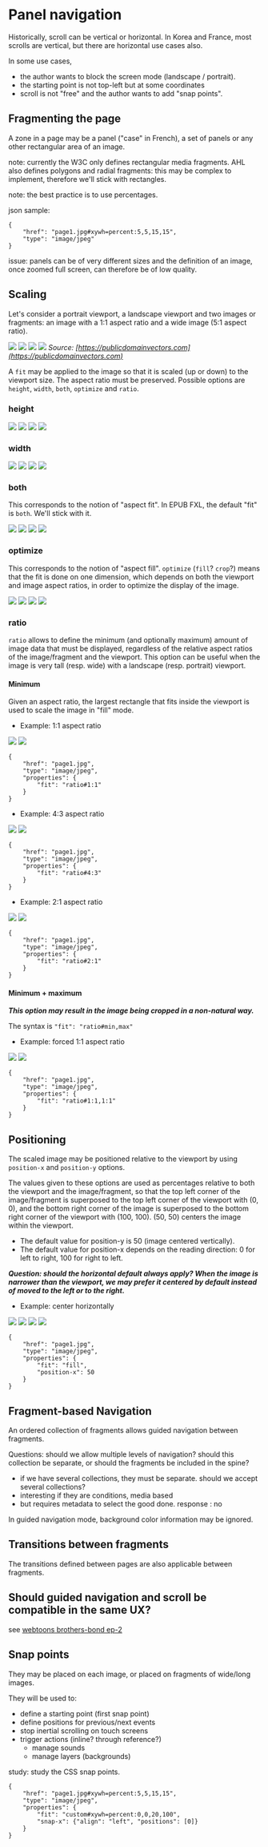 # Panel navigation

Historically, scroll can be vertical or horizontal. In Korea and France, most scrolls are vertical, but there are horizontal use cases also.

In some use cases, 

- the author wants to block the screen mode (landscape / portrait). 
- the starting point is not top-left but at some coordinates
- scroll is not "free" and the author wants to add "snap points". 

## Fragmenting the page

A zone in a page may be a panel ("case" in French), a set of panels or any other rectangular area of an image.

note: currently the W3C only defines rectangular media fragments. AHL also defines polygons and radial fragments: this may be complex to implement, therefore we'll stick with rectangles. 

note: the best practice is to use percentages.

json sample:

	{
		"href": "page1.jpg#xywh=percent:5,5,15,15",
		"type": "image/jpeg"
	}

issue: panels can be of very different sizes and the definition of an image, once zoomed full screen, can therefore be of low quality.

## Scaling

Let's consider a portrait viewport, a landscape viewport and two images or fragments: an image with a 1:1 aspect ratio and a wide image (5:1 aspect ratio).

![](scroll/portrait.png) ![](scroll/landscape.png) ![](scroll/square.png) ![](scroll/wide.png)
*Source: [https://publicdomainvectors.com](https://publicdomainvectors.com)*

A `fit` may be applied to the image so that it is scaled (up or down) to the viewport size. The aspect ratio must be preserved. Possible options are `height`, `width`, `both`, `optimize` and `ratio`.

### height

![](scroll/portrait_square_fill_left.png) ![](scroll/landscape_square_fit.png) ![](scroll/portrait_wide_fill_left.png) ![](scroll/landscape_wide_fill_left.png)

### width

![](scroll/portrait_square_fit.png) ![](scroll/landscape_square_fill.png) ![](scroll/portrait_wide_fit.png) ![](scroll/landscape_wide_fit.png)

### both

This corresponds to the notion of "aspect fit". In EPUB FXL, the default "fit" is `both`. We'll stick with it.  

![](scroll/portrait_square_fit.png) ![](scroll/landscape_square_fit.png) ![](scroll/portrait_wide_fit.png) ![](scroll/landscape_wide_fit.png)

### optimize

This corresponds to the notion of "aspect fill". `optimize` (`fill`? `crop`?) means that the fit is done on one dimension, which depends on both the viewport and image aspect ratios, in order to optimize the display of the image.

![](scroll/portrait_square_fill_left.png) ![](scroll/landscape_square_fill.png) ![](scroll/portrait_wide_fill_left.png) ![](scroll/landscape_wide_fill_left.png)

### ratio

`ratio` allows to define the minimum (and optionally maximum) amount of image data that must be displayed, regardless of the relative aspect ratios of the image/fragment and the viewport. This option can be useful when the image is  very tall (resp. wide) with a landscape (resp. portrait) viewport.

#### Minimum

Given an aspect ratio, the largest rectangle that fits inside the viewport is used to scale the image in "fill" mode.

- Example: 1:1 aspect ratio

![](scroll/portrait_wide_ratio1_left.png) ![](scroll/landscape_wide_fill_left.png)

	{
		"href": "page1.jpg",
		"type": "image/jpeg",
		"properties": {
			"fit": "ratio#1:1"
		}
	}

- Example: 4:3 aspect ratio

![](scroll/portrait_wide_ratio43_left.png) ![](scroll/landscape_wide_fill_left.png)

	{
		"href": "page1.jpg",
		"type": "image/jpeg",
		"properties": {
			"fit": "ratio#4:3"
		}
	}

- Example: 2:1 aspect ratio

![](scroll/portrait_wide_ratio21_left.png) ![](scroll/landscape_wide_ratio21_left.png)

	{
		"href": "page1.jpg",
		"type": "image/jpeg",
		"properties": {
			"fit": "ratio#2:1"
		}
	}

#### Minimum + maximum

***This option may result in the image being cropped in a non-natural way.***

The syntax is `"fit": "ratio#min,max"`

- Example: forced 1:1 aspect ratio

![](scroll/portrait_wide_ratio1_left.png) ![](scroll/landscape_wide_ratio1_1_left.png)

	{
		"href": "page1.jpg",
		"type": "image/jpeg",
		"properties": {
			"fit": "ratio#1:1,1:1"
		}
	}

## Positioning

The scaled image may be positioned relative to the viewport by using `position-x` and `position-y` options.

The values given to these options are used as percentages relative to both the viewport and the image/fragment, so that the top left corner of the image/fragment is superposed to the top left corner of the viewport with (0, 0), and the bottom right corner of the image is superposed to the bottom right corner of the viewport with (100, 100). (50, 50) centers the image within the viewport.

- The default value for position-y is 50 (image centered vertically).
- The default value for position-x depends on the reading direction: 0 for left to right, 100 for right to left.

***Question: should the horizontal default always apply? When the image is narrower than the viewport, we may prefer it centered by default instead of moved to the left or to the right.***

- Example: center horizontally

![](scroll/portrait_square_fill_center.png) ![](scroll/landscape_square_fill.png) ![](scroll/portrait_wide_fill_center.png) ![](scroll/landscape_wide_fill_center.png)

	{
		"href": "page1.jpg",
		"type": "image/jpeg",
		"properties": {
			"fit": "fill",
			"position-x": 50
		}
	}

## Fragment-based Navigation

An ordered collection of fragments allows guided navigation between fragments.

Questions: 
should we allow multiple levels of navigation?
should this collection be separate, or should the fragments be included in the spine?
- if we have several collections, they must be separate.
should we accept several collections?
- interesting if they are conditions, media based 
- but requires metadata to select the good done.
response : no

In guided navigation mode, background color information may be ignored.


## Transitions between fragments

The transitions defined between pages are also applicable between fragments.


## Should guided navigation and scroll be compatible in the same UX? 

see [webtoons brothers-bond ep-2](http://www.webtoons.com/en/action/brothers-bond/ep-2/viewer?title_no=1191&episode_no=3)


## Snap points

They may be placed on each image, or placed on fragments of wide/long images. 

They will be used to:

- define a starting point (first snap point)
- define positions for previous/next events
- stop inertial scrolling on touch screens
- trigger actions (inline? through reference?)
	- manage sounds
	- manage layers (backgrounds)

study: study the CSS snap points.

	{
		"href": "page1.jpg#xywh=percent:5,5,15,15",
		"type": "image/jpeg",
		"properties": {
			"fit": "custom#xywh=percent:0,0,20,100",
			"snap-x": {"align": "left", "positions": [0]}
		}
	}

